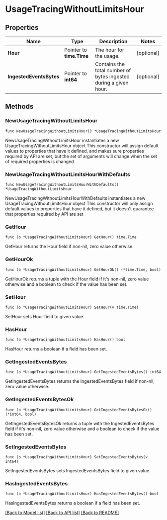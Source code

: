 # UsageTracingWithoutLimitsHour

## Properties

Name | Type | Description | Notes
---- | ---- | ----------- | ------
**Hour** | Pointer to **time.Time** | The hour for the usage. | [optional] 
**IngestedEventsBytes** | Pointer to **int64** | Contains the total number of bytes ingested during a given hour. | [optional] 

## Methods

### NewUsageTracingWithoutLimitsHour

`func NewUsageTracingWithoutLimitsHour() *UsageTracingWithoutLimitsHour`

NewUsageTracingWithoutLimitsHour instantiates a new UsageTracingWithoutLimitsHour object
This constructor will assign default values to properties that have it defined,
and makes sure properties required by API are set, but the set of arguments
will change when the set of required properties is changed

### NewUsageTracingWithoutLimitsHourWithDefaults

`func NewUsageTracingWithoutLimitsHourWithDefaults() *UsageTracingWithoutLimitsHour`

NewUsageTracingWithoutLimitsHourWithDefaults instantiates a new UsageTracingWithoutLimitsHour object
This constructor will only assign default values to properties that have it defined,
but it doesn't guarantee that properties required by API are set

### GetHour

`func (o *UsageTracingWithoutLimitsHour) GetHour() time.Time`

GetHour returns the Hour field if non-nil, zero value otherwise.

### GetHourOk

`func (o *UsageTracingWithoutLimitsHour) GetHourOk() (*time.Time, bool)`

GetHourOk returns a tuple with the Hour field if it's non-nil, zero value otherwise
and a boolean to check if the value has been set.

### SetHour

`func (o *UsageTracingWithoutLimitsHour) SetHour(v time.Time)`

SetHour sets Hour field to given value.

### HasHour

`func (o *UsageTracingWithoutLimitsHour) HasHour() bool`

HasHour returns a boolean if a field has been set.

### GetIngestedEventsBytes

`func (o *UsageTracingWithoutLimitsHour) GetIngestedEventsBytes() int64`

GetIngestedEventsBytes returns the IngestedEventsBytes field if non-nil, zero value otherwise.

### GetIngestedEventsBytesOk

`func (o *UsageTracingWithoutLimitsHour) GetIngestedEventsBytesOk() (*int64, bool)`

GetIngestedEventsBytesOk returns a tuple with the IngestedEventsBytes field if it's non-nil, zero value otherwise
and a boolean to check if the value has been set.

### SetIngestedEventsBytes

`func (o *UsageTracingWithoutLimitsHour) SetIngestedEventsBytes(v int64)`

SetIngestedEventsBytes sets IngestedEventsBytes field to given value.

### HasIngestedEventsBytes

`func (o *UsageTracingWithoutLimitsHour) HasIngestedEventsBytes() bool`

HasIngestedEventsBytes returns a boolean if a field has been set.


[[Back to Model list]](../README.md#documentation-for-models) [[Back to API list]](../README.md#documentation-for-api-endpoints) [[Back to README]](../README.md)


